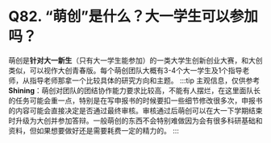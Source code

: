 # Q82. “萌创”是什么？大一学生可以参加吗？
萌创是**针对大一新生**（只有大一学生能参加）的一类大学生创新创业大赛，和大创类似，可以视作大创青春版。每个萌创团队大概有3-4个大一学生及1个指导老师，从指导老师那拿一个比较具体的研究方向和主题。
:::tip 主观信息，仅供参考
**Shining**：萌创对团队的团结协作能力要求比较高，不能有人摆烂，在这里面队长的任务可能会重一点，特别是在写申报书的时候要扣一些细节修改很多次，申报书的内容可能会直接决定是否通过最终审核。审核通过后萌创可以在大一下学期结束时升级为大创并参加答辩。一般萌创的东西不会特别难做因为会有很多科研基础和资料，但如果想要做好还是需要耗费一定的精力的。
:::